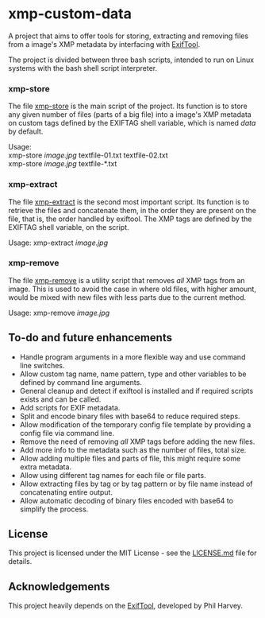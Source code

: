 # xmp-custom-data
A project that aims to offer tools for storing, extracting and removing files from a image's XMP metadata by interfacing with [ExifTool](https://www.sno.phy.queensu.ca/~phil/exiftool/).

The project is divided between three bash scripts, intended to run on Linux systems with the bash shell script interpreter.

### xmp-store
The file [xmp-store](xmp-store) is the main script of the project. Its function is to store any given number of files (parts of a big file) into a image's XMP metadata on custom tags defined by the EXIFTAG shell variable, which is named *data* by default.

Usage:  
xmp-store *image.jpg* textfile-01.txt textfile-02.txt  
xmp-store *image.jpg* textfile-\*.txt

### xmp-extract
The file [xmp-extract](xmp-extract) is the second most important script. Its function is to retrieve the files and concatenate them, in the order they are present on the file, that is, the order handled by exiftool. The XMP tags are defined by the EXIFTAG shell variable, on the script.

Usage:
xmp-extract *image.jpg*

### xmp-remove
The file [xmp-remove](xmp-emove) is a utility script that removes *all* XMP tags from an image. This is used to avoid the case in where old files, with higher amount, would be mixed with new files with less parts due to the current method.

Usage:
xmp-remove *image.jpg*

## To-do and future enhancements
- Handle program arguments in a more flexible way and use command line switches.
- Allow custom tag name, name pattern, type and other variables to be defined by command line arguments.
- General cleanup and detect if exiftool is installed and if required scripts exists and can be called.
- Add scripts for EXIF metadata.
- Split and encode binary files with base64 to reduce required steps.
- Allow modification of the temporary config file template by providing a config file via command line.
- Remove the need of removing *all* XMP tags before adding the new files.
- Add more info to the metadata such as the number of files, total size.
- Allow adding multiple files and parts of file, this might require some extra metadata.
- Allow using different tag names for each file or file parts.
- Allow extracting files by tag or by tag pattern or by file name instead of concatenating entire output.
- Allow automatic decoding of binary files encoded with base64 to simplify the process.

## License
This project is licensed under the MIT License - see the [LICENSE.md](LICENSE.md) file for details.

## Acknowledgements
This project heavily depends on the [ExifTool](https://www.sno.phy.queensu.ca/~phil/exiftool/), developed by Phil Harvey.
